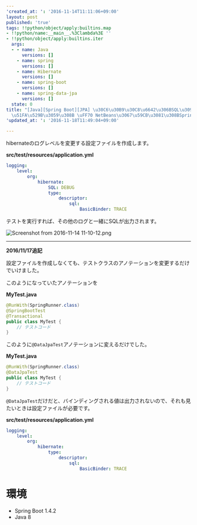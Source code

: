 ```yaml
---
'created_at: ': '2016-11-14T11:11:06+09:00'
layout: post
published: 'true'
tags: !!python/object/apply:builtins.map
- !!python/name:__main__.%3Clambda%3E ''
- !!python/object/apply:builtins.iter
  args:
  - - name: Java
      versions: []
    - name: spring
      versions: []
    - name: Hibernate
      versions: []
    - name: spring-boot
      versions: []
    - name: spring-data-jpa
      versions: []
  state: 0
title: "[Java][Spring Boot][JPA] \u30C6\u30B9\u30C8\u6642\u306BSQL\u3092\u30ED\u30B0\
  \u51FA\u529B\u3059\u308B \uFF70 NetBeans\u3067\u59CB\u3081\u308BSpring Boot(8)"
'updated_at: ': '2016-11-18T11:49:04+09:00'

---
```

hibernateのログレベルを変更する設定ファイルを作成します。  
  
**src/test/resources/application.yml**  
```yaml:src/test/resources/application.yml
logging:
    level:
        org:
            hibernate:
                SQL: DEBUG
                type:
                    descriptor:
                        sql:
                            BasicBinder: TRACE
```  
  
テストを実行すれば、その他のログと一緒にSQLが出力されます。  
  
![Screenshot from 2016-11-14 11-10-12.png](/assets/images/dacf71be-4b3b-3c1f-96f0-f1f879fc3c01.png)  
  
----  
  
**2016/11/17追記**  
  
設定ファイルを作成しなくても、テストクラスのアノテーションを変更するだけでいけました。  
  
  
このようになっていたアノテーションを  
  
**MyTest.java**  
```java:MyTest.java
@RunWith(SpringRunner.class)
@SpringBootTest
@Transactional
public class MyTest {
    // テストコード
}
```  
  
このように`@DataJpaTest`アノテーションに変えるだけでした。  
  
**MyTest.java**  
```java:MyTest.java
@RunWith(SpringRunner.class)
@DataJpaTest
public class MyTest {
    // テストコード
}
```  
  
`@DataJpaTest`だけだと、バインディングされる値は出力されないので、それも見たいときは設定ファイルが必要です。  
  
**src/test/resources/application.yml**  
```yaml:src/test/resources/application.yml
logging:
    level:
        org:
            hibernate:
                type:
                    descriptor:
                        sql:
                            BasicBinder: TRACE
```  
  
  
  
  
# 環境  
  
- Spring Boot 1.4.2  
- Java 8  
